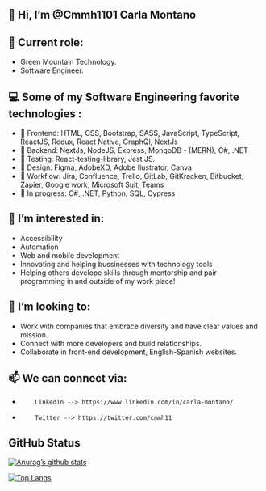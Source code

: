 ## 👋 Hi, I’m @Cmmh1101 Carla Montano

## 💞️ Current role:
   - Green Mountain Technology.
   - Software Engineer. 

## 💻 Some of my Software Engineering favorite technologies : 
   - 🌱 Frontend: HTML, CSS, Bootstrap, SASS, JavaScript, TypeScript, ReactJS, Redux, React Native, GraphQl, NextJs
   - 🌱 Backend: NextJs, NodeJS, Express, MongoDB - (MERN), C#, .NET
   - 🌱 Testing: React-testing-library, Jest JS.
   - 🌱 Design: Figma, AdobeXD, Adobe Ilustrator, Canva 
   - 🌱 Workflow: Jira, Confluence, Trello, GitLab, GitKracken, Bitbucket, Zapier, Google work, Microsoft Suit, Teams
   - 🌱 In progress: C#, .NET, Python, SQL, Cypress

## 👀 I’m interested in:
   - Accessibility
   - Automation
   - Web and mobile development
   - Innovating and helping bussinesses with technology tools
   - Helping others develope skills through mentorship and pair programming in and outside of my work place!
 
## 💞️ I’m looking to:
   - Work with companies that embrace diversity and have clear values and mission. 
   - Connect with more developers and build relationships.
   - Collaborate in front-end development, English-Spanish websites. 


## 📫 We can connect via: 

-         LinkedIn --> https://www.linkedin.com/in/carla-montano/ 
-         Twitter --> https://twitter.com/cmmh11

## GitHub Status

[![Anurag’s github stats](https://github-readme-stats.vercel.app/api?username=Cmmh1101)](https://github.com/Cmmh1101)

[![Top Langs](https://github-readme-stats.vercel.app/api/top-langs/?username=Cmmh1101&layout=compact)](https://github.com/Cmmh1101)
<!---
Cmmh1101/Cmmh1101 is a ✨ special ✨ repository because its `README.md` (this file) appears on your GitHub profile.
You can click the Preview link to take a look at your changes.
--->

